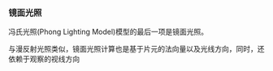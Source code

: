 ### 镜面光照

冯氏光照\(Phong Lighting Model\)模型的最后一项是镜面光照。

与漫反射光照类似，镜面光照计算也是基于片元的法向量以及光线方向，同时，还依赖于观察的视线方向

